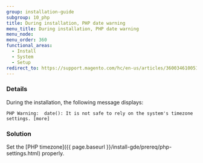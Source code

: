 ```yaml
---
group: installation-guide
subgroup: 10_php
title: During installation, PHP date warning
menu_title: During installation, PHP date warning
menu_node:
menu_order: 360
functional_areas:
  - Install
  - System
  - Setup
redirect_to: https://support.magento.com/hc/en-us/articles/360034610051
---
```


### Details

During the installation, the following message displays:

```text
PHP Warning:  date(): It is not safe to rely on the system's timezone settings. [more]
```

### Solution

Set the [PHP timezone]({{ page.baseurl }}/install-gde/prereq/php-settings.html) properly.
